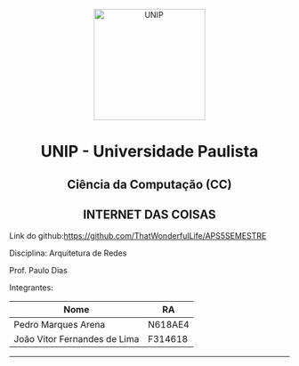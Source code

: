 <p align="center">
<img alt="UNIP" width="200px" src="https://logodownload.org/wp-content/uploads/2021/06/unip-logo.png" />
</p>

<h1 align="center">UNIP - Universidade Paulista</h1>

<h2 align="center">Ciência da Computação (CC)</h2>

<h2 align="center">INTERNET DAS COISAS</h2>

Link do github:https://github.com/ThatWonderfulLife/APS5SEMESTRE
<br>

Disciplina: Arquitetura de Redes
<br>

Prof. Paulo Dias
<br>

Integrantes:

Nome | RA
--- | ---
Pedro Marques Arena | N618AE4
João Vitor Fernandes de Lima| F314618

---
